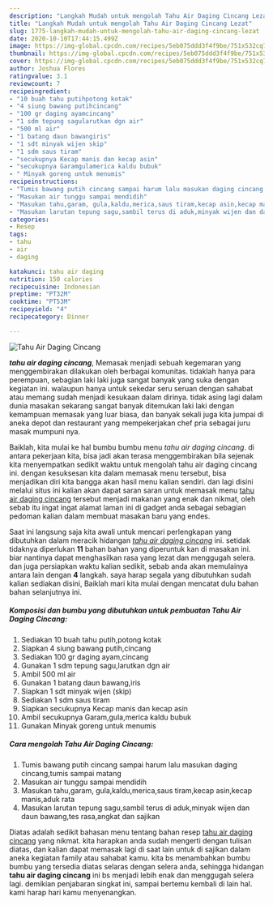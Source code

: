 ```yaml
---
description: "Langkah Mudah untuk mengolah Tahu Air Daging Cincang Lezat"
title: "Langkah Mudah untuk mengolah Tahu Air Daging Cincang Lezat"
slug: 1775-langkah-mudah-untuk-mengolah-tahu-air-daging-cincang-lezat
date: 2020-10-10T17:44:15.499Z
image: https://img-global.cpcdn.com/recipes/5eb075ddd3f4f9be/751x532cq70/tahu-air-daging-cincang-foto-resep-utama.jpg
thumbnail: https://img-global.cpcdn.com/recipes/5eb075ddd3f4f9be/751x532cq70/tahu-air-daging-cincang-foto-resep-utama.jpg
cover: https://img-global.cpcdn.com/recipes/5eb075ddd3f4f9be/751x532cq70/tahu-air-daging-cincang-foto-resep-utama.jpg
author: Joshua Flores
ratingvalue: 3.1
reviewcount: 7
recipeingredient:
- "10 buah tahu putihpotong kotak"
- "4 siung bawang putihcincang"
- "100 gr daging ayamcincang"
- "1 sdm tepung sagularutkan dgn air"
- "500 ml air"
- "1 batang daun bawangiris"
- "1 sdt minyak wijen skip"
- "1 sdm saus tiram"
- "secukupnya Kecap manis dan kecap asin"
- "secukupnya Garamgulamerica kaldu bubuk"
- " Minyak goreng untuk menumis"
recipeinstructions:
- "Tumis bawang putih cincang sampai harum lalu masukan daging cincang,tumis sampai matang"
- "Masukan air tunggu sampai mendidih"
- "Masukan tahu,garam, gula,kaldu,merica,saus tiram,kecap asin,kecap manis,aduk rata"
- "Masukan larutan tepung sagu,sambil terus di aduk,minyak wijen dan daun bawang,tes rasa,angkat dan sajikan"
categories:
- Resep
tags:
- tahu
- air
- daging

katakunci: tahu air daging 
nutrition: 150 calories
recipecuisine: Indonesian
preptime: "PT32M"
cooktime: "PT53M"
recipeyield: "4"
recipecategory: Dinner

---
```



![Tahu Air Daging Cincang](https://img-global.cpcdn.com/recipes/5eb075ddd3f4f9be/751x532cq70/tahu-air-daging-cincang-foto-resep-utama.jpg)

<b><i>tahu air daging cincang</i></b>, Memasak menjadi sebuah kegemaran yang menggembirakan dilakukan oleh berbagai komunitas. tidaklah hanya para perempuan, sebagian laki laki juga sangat banyak yang suka dengan kegiatan ini. walaupun hanya untuk sekedar seru seruan dengan sahabat atau memang sudah menjadi kesukaan dalam dirinya. tidak asing lagi dalam dunia masakan sekarang sangat banyak ditemukan laki laki dengan kemampuan memasak yang luar biasa, dan banyak sekali juga kita jumpai di aneka depot dan restaurant yang mempekerjakan chef pria sebagai juru masak mumpuni nya.



Baiklah, kita mulai ke hal bumbu bumbu menu <i>tahu air daging cincang</i>. di antara pekerjaan kita, bisa jadi akan terasa menggembirakan bila sejenak kita menyempatkan sedikit waktu untuk mengolah tahu air daging cincang ini. dengan kesuksesan kita dalam memasak menu tersebut, bisa menjadikan diri kita bangga akan hasil menu kalian sendiri. dan lagi disini melalui situs ini kalian akan dapat saran saran untuk memasak menu <u>tahu air daging cincang</u> tersebut menjadi makanan yang enak dan nikmat, oleh sebab itu ingat ingat alamat laman ini di gadget anda sebagai sebagian pedoman kalian dalam membuat masakan baru yang endes.


Saat ini langsung saja kita awali untuk mencari perlengkapan yang dibutuhkan dalam meracik hidangan <u><i>tahu air daging cincang</i></u> ini. setidak tidaknya diperlukan <b>11</b> bahan bahan yang diperuntuk kan di masakan ini. biar nantinya dapat menghasilkan rasa yang lezat dan menggugah selera. dan juga persiapkan waktu kalian sedikit, sebab anda akan memulainya antara lain dengan <b>4</b> langkah. saya harap segala yang dibutuhkan sudah kalian sediakan disini, Baiklah mari kita mulai dengan mencatat dulu bahan bahan selanjutnya ini.

<!--inarticleads1-->

##### Komposisi dan bumbu yang dibutuhkan untuk pembuatan Tahu Air Daging Cincang:

1. Sediakan 10 buah tahu putih,potong kotak
1. Siapkan 4 siung bawang putih,cincang
1. Sediakan 100 gr daging ayam,cincang
1. Gunakan 1 sdm tepung sagu,larutkan dgn air
1. Ambil 500 ml air
1. Gunakan 1 batang daun bawang,iris
1. Siapkan 1 sdt minyak wijen (skip)
1. Sediakan 1 sdm saus tiram
1. Siapkan secukupnya Kecap manis dan kecap asin
1. Ambil secukupnya Garam,gula,merica kaldu bubuk
1. Gunakan  Minyak goreng untuk menumis




<!--inarticleads2-->

##### Cara mengolah Tahu Air Daging Cincang:

1. Tumis bawang putih cincang sampai harum lalu masukan daging cincang,tumis sampai matang
1. Masukan air tunggu sampai mendidih
1. Masukan tahu,garam, gula,kaldu,merica,saus tiram,kecap asin,kecap manis,aduk rata
1. Masukan larutan tepung sagu,sambil terus di aduk,minyak wijen dan daun bawang,tes rasa,angkat dan sajikan




Diatas adalah sedikit bahasan menu tentang bahan resep <u>tahu air daging cincang</u> yang nikmat. kita harapkan anda sudah mengerti dengan tulisan diatas, dan kalian dapat memasak lagi di saat lain untuk di sajikan dalam aneka kegiatan family atau sahabat kamu. kita bs menambahkan bumbu bumbu yang tersedia diatas selaras dengan selera anda, sehingga hidangan <b>tahu air daging cincang</b> ini bs menjadi lebih enak dan menggugah selera lagi. demikian penjabaran singkat ini, sampai bertemu kembali di lain hal. kami harap hari kamu menyenangkan.
